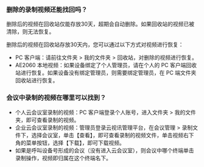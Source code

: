 

### 删除的录制视频还能找回吗？
删除后的视频在回收站仅能存放30天，超期会自动删除。如果回收站的视频已被清除，则无法恢复。

删除后的视频在回收站存放30天内，您可以通过以下方式对视频进行恢复：
- PC 客户端：请前往文件夹 > 我的文件夹 > 回收站，对删除的视频进行恢复。
- AE2060 本地视频：如果设备绑定了个人管理员，请在个人的 PC 客户端回收站进行恢复。如果设备没有绑定管理员，则需要绑定管理员，在 PC 端文件夹回收站进行恢复。




### 会议中录制的视频在哪里可以找到？
- 个人云会议室录制的视频：PC 客户端登录个人账号，进入文件夹 > 我的文件夹，即可查看录制的视频。
- 企业云会议室录制的视频：管理员登录云视讯管理平台，在会议管理 > 录制文件下，选择会议室，单击【查看】，即可查看录制的视频文件，单击视频右下角的菜单按钮，选择【下载】，即可下载视频。
- 如果是呼叫设备号形成的会议（没有进入云会议室），则会议中哪个终端单击录制操作，视频即归属在这个终端名下。

